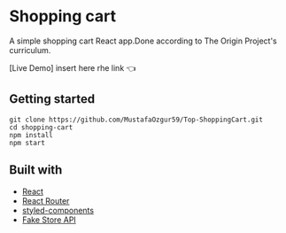 # Shopping cart

A simple shopping cart React app.Done according to The Origin Project's curriculum.

[Live Demo] insert here rhe link :point_left:

## Getting started

```
git clone https://github.com/MustafaOzgur59/Top-ShoppingCart.git
cd shopping-cart
npm install
npm start
```

## Built with

- [React](https://reactjs.org/)
- [React Router](https://reactrouter.com/)
- [styled-components](https://styled-components.com/)
- [Fake Store API](https://fakestoreapi.com/)
